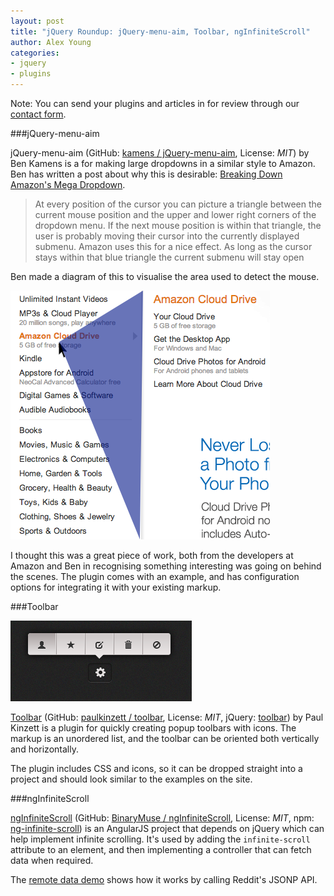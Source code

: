 ```yaml
---
layout: post
title: "jQuery Roundup: jQuery-menu-aim, Toolbar, ngInfiniteScroll"
author: Alex Young
categories:
- jquery
- plugins
---
```


<div class="intro">
Note: You can send your plugins and articles in for review through our <a href="/contact.html">contact form</a>.
</div>

###jQuery-menu-aim

jQuery-menu-aim (GitHub: [kamens / jQuery-menu-aim](https://github.com/kamens/jQuery-menu-aim), License: _MIT_) by Ben Kamens is a for making large dropdowns in a similar style to Amazon.  Ben has written a post about why this is desirable: [Breaking Down Amazon's Mega Dropdown](http://bjk5.com/post/44698559168/breaking-down-amazons-mega-dropdown).

> At every position of the cursor you can picture a triangle between the current mouse position and the upper and lower right corners of the dropdown menu. If the next mouse position is within that triangle, the user is probably moving their cursor into the currently displayed submenu. Amazon uses this for a nice effect. As long as the cursor stays within that blue triangle the current submenu will stay open 

Ben made a diagram of this to visualise the area used to detect the mouse.

![jQuery-menu-aim](/images/posts/amazon-hover-area.png)

I thought this was a great piece of work, both from the developers at Amazon and Ben in recognising something interesting was going on behind the scenes.  The plugin comes with an example, and has configuration options for integrating it with your existing markup.

###Toolbar

![Toolbar](/images/posts/toolbarsjs2.png)

[Toolbar](http://paulkinzett.github.com/toolbar/) (GitHub: [paulkinzett / toolbar](https://github.com/paulkinzett/toolbar), License: _MIT_, jQuery: [toolbar](http://plugins.jquery.com/toolbar/)) by Paul Kinzett is a plugin for quickly creating popup toolbars with icons.  The markup is an unordered list, and the toolbar can be oriented both vertically and horizontally.

The plugin includes CSS and icons, so it can be dropped straight into a project and should look similar to the examples on the site.

###ngInfiniteScroll

[ngInfiniteScroll](http://binarymuse.github.com/ngInfiniteScroll/) (GitHub: [BinaryMuse / ngInfiniteScroll](https://github.com/BinaryMuse/ngInfiniteScroll), License: _MIT_, npm: [ng-infinite-scroll](https://npmjs.org/package/ng-infinite-scroll)) is an AngularJS project that depends on jQuery which can help implement infinite scrolling.  It's used by adding the `infinite-scroll` attribute to an element, and then implementing a controller that can fetch data when required.

The [remote data demo](http://binarymuse.github.com/ngInfiniteScroll/demo_async.html) shows how it works by calling Reddit's JSONP API.

